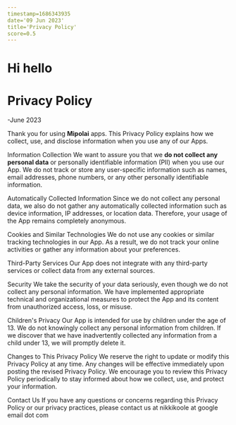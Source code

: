 ```yaml
---
timestamp=1686343935
date='09 Jun 2023'
title='Privacy Policy'
score=0.5
---
```


# Hi hello
# Privacy Policy

-June 2023

Thank you for using **Mipolai** apps. This Privacy Policy explains how we collect, use, and disclose information when you use any of our Apps.

Information Collection
We want to assure you that we **do not collect any personal data** or personally identifiable information (PII) when you use our App. We do not track or store any user-specific information such as names, email addresses, phone numbers, or any other personally identifiable information.

Automatically Collected Information
Since we do not collect any personal data, we also do not gather any automatically collected information such as device information, IP addresses, or location data. Therefore, your usage of the App remains completely anonymous.

Cookies and Similar Technologies
We do not use any cookies or similar tracking technologies in our App. As a result, we do not track your online activities or gather any information about your preferences.

Third-Party Services
Our App does not integrate with any third-party services or collect data from any external sources.

Security
We take the security of your data seriously, even though we do not collect any personal information. We have implemented appropriate technical and organizational measures to protect the App and its content from unauthorized access, loss, or misuse.

Children's Privacy
Our App is intended for use by children under the age of 13. We do not knowingly collect any personal information from children. If we discover that we have inadvertently collected any information from a child under 13, we will promptly delete it.

Changes to This Privacy Policy
We reserve the right to update or modify this Privacy Policy at any time. Any changes will be effective immediately upon posting the revised Privacy Policy. We encourage you to review this Privacy Policy periodically to stay informed about how we collect, use, and protect your information.

Contact Us
If you have any questions or concerns regarding this Privacy Policy or our privacy practices, please contact us at nikkikoole at google email dot com
